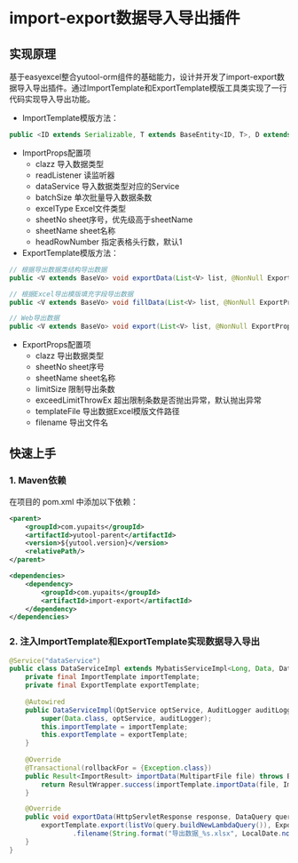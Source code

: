 # import-export数据导入导出插件

## 实现原理
基于easyexcel整合yutool-orm组件的基础能力，设计并开发了import-export数据导入导出插件。通过ImportTemplate和ExportTemplate模版工具类实现了一行代码实现导入导出功能。

- ImportTemplate模版方法：
```java
public <ID extends Serializable, T extends BaseEntity<ID, T>, D extends BaseDto<ID>> ImportResult importData(MultipartFile file, @NonNull ImportProps<ID, T, D> importProps) throws BusinessException;
```

   - ImportProps配置项
      - clazz 导入数据类型
      - readListener 读监听器
      - dataService 导入数据类型对应的Service
      - batchSize 单次批量导入数据条数
      - excelType Excel文件类型
      - sheetNo sheet序号，优先级高于sheetName
      - sheetName sheet名称
      - headRowNumber 指定表格头行数，默认1
- ExportTemplate模版方法：
```java
// 根据导出数据类结构导出数据
public <V extends BaseVo> void exportData(List<V> list, @NonNull ExportProps<V> exportProps, OutputStream outputStream) throws BusinessException;

// 根据Excel导出模版填充字段导出数据
public <V extends BaseVo> void fillData(List<V> list, @NonNull ExportProps<V> exportProps, OutputStream outputStream) throws BusinessException;

// Web导出数据
public <V extends BaseVo> void export(List<V> list, @NonNull ExportProps<V> exportProps, HttpServletResponse response) throws IOException, BusinessException;
```

   - ExportProps配置项
      - clazz 导出数据类型
      - sheetNo sheet序号
      - sheetName sheet名称
      - limitSize 限制导出条数
      - exceedLimitThrowEx 超出限制条数是否抛出异常，默认抛出异常
      - templateFile 导出数据Excel模版文件路径
      - filename 导出文件名
## 快速上手
### 1. Maven依赖
在项目的 pom.xml 中添加以下依赖：
```xml
<parent>
    <groupId>com.yupaits</groupId>
    <artifactId>yutool-parent</artifactId>
    <version>${yutool.version}</version>
    <relativePath/>
</parent>

<dependencies>
    <dependency>
        <groupId>com.yupaits</groupId>
        <artifactId>import-export</artifactId>
    </dependency>
</dependencies>
```
### 2. 注入ImportTemplate和ExportTemplate实现数据导入导出
```java
@Service("dataService")
public class DataServiceImpl extends MybatisServiceImpl<Long, Data, DataMapper> implements DataService {
  	private final ImportTemplate importTemplate;
  	private final ExportTemplate exportTemplate;
    
    @Autowired
  	public DataServiceImpl(OptService optService, AuditLogger auditLogger, ImportTemplate importTemplate, ExportTemplate exportTemplate) {
    	super(Data.class, optService, auditLogger);
		this.importTemplate = importTemplate;
		this.exportTemplate = exportTemplate;
	}
 	
    @Override
	@Transactional(rollbackFor = {Exception.class})
	public Result<ImportResult> importData(MultipartFile file) throws BusinessException {
		return ResultWrapper.success(importTemplate.importData(file, ImportProps.<Long, Data, DataDto>builder().clazz(DataDto.class).dataService(this).build()));
	}

	@Override
	public void exportData(HttpServletResponse response, DataQuery query) throws BusinessException, IOException {
		exportTemplate.export(listVo(query.buildNewLambdaQuery()), ExportProps.<DataVo>builder().clazz(DataVo.class)
				.filename(String.format("导出数据_%s.xlsx", LocalDate.now(DateTimeConstants.ZONE_ID).toString())).build(), response);
	}
}
```

